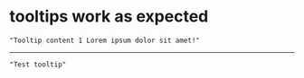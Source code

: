 # tooltips work as expected

    "Tooltip content 1 Lorem ipsum dolor sit amet!"

---

    "Test tooltip"

